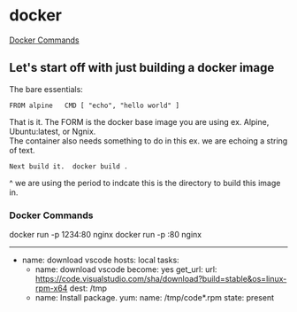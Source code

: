 # docker

[Docker Commands](#docker-commands)  

## Let's start off with just building a docker image  

The bare essentials:  


`FROM alpine  
CMD [ "echo", "hello world" ]`

That is it. The FORM is the docker base image you are using ex. Alpine, Ubuntu:latest, or Ngnix.  
The container also needs something to do in this ex. we are echoing a string of text.  


`Next build it. 
docker build . `

^ we are using the period to indcate this is the directory to build this image in. 
### <a id="docker-commands"></a> Docker Commands
docker run -p 1234:80 nginx
docker run -p <server IP>:80 nginx

---
- name: download vscode
  hosts: local
  tasks:
   - name: download vscode
     become: yes
     get_url:
       url: https://code.visualstudio.com/sha/download?build=stable&os=linux-rpm-x64
       dest: /tmp
   - name: Install package.
     yum:
       name: /tmp/code*.rpm
       state: present
       
